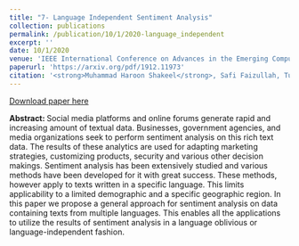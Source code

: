 ```yaml
---
title: "7- Language Independent Sentiment Analysis"
collection: publications
permalink: /publication/10/1/2020-language_independent
excerpt: ''
date: 10/1/2020
venue: 'IEEE International Conference on Advances in the Emerging Computing Technologies (AECT)'
paperurl: 'https://arxiv.org/pdf/1912.11973'
citation: '<strong>Muhammad Haroon Shakeel</strong>, Safi Faizullah, Turki Alghamidi, Imdadullah Khan (2020).  Language Independent Sentiment Analysis. <i>IEEE International Conference on Advances in the Emerging Computing Technologies (AECT)</i>. '
---
```


<a href='https://arxiv.org/pdf/1912.11973'>Download paper here</a>

<strong>Abstract: </strong>Social media platforms and online forums generate rapid and increasing amount of textual data. Businesses, government agencies, and media organizations seek to perform sentiment analysis on this rich text data. The results of these analytics are used for adapting marketing strategies, customizing products, security and various other decision makings. Sentiment analysis has been extensively studied and various methods have been developed for it with great success. These methods, however apply to texts written in a specific language. This limits applicability to a limited demographic and a specific geographic region. In this paper we propose a general approach for sentiment analysis on data containing texts from multiple languages. This enables all the applications to utilize the results of sentiment analysis in a language oblivious or language-independent fashion.

